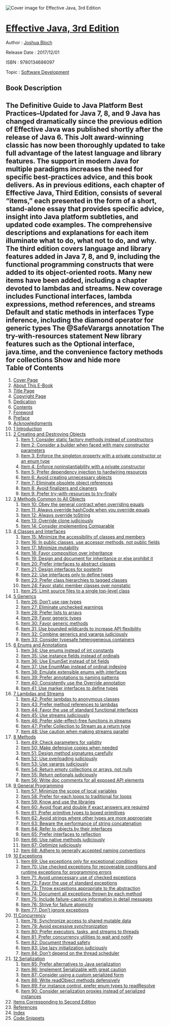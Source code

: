 ![Cover image for Effective Java, 3rd Edition](https://imgdetail.ebookreading.net/cover/cover/20200215/EB9780134686097.jpg)

[Effective Java, 3rd Edition](https://ebookreading.net/view/book/Effective+Java%2C+3rd+Edition-EB9780134686097_1.html "Effective Java, 3rd Edition")
====================================================================================================================

Author : [Joshua Bloch](https://ebookreading.net/search/author/Joshua+Bloch)

Release Date : 2017/12/01

ISBN : 9780134686097

Topic : [Software Development](https://ebookreading.net/search/category/software-development)

Book Description
-----------------

 The Definitive Guide to Java Platform Best Practices–Updated for Java 7, 8, and 9
Java has changed dramatically since the previous edition of Effective Java was published shortly after the release of Java 6. This Jolt award-winning classic has now been thoroughly updated to take full advantage of the latest language and library features. The support in modern Java for multiple paradigms increases the need for specific best-practices advice, and this book delivers.
As in previous editions, each chapter of Effective Java, Third Edition, consists of several “items,” each presented in the form of a short, stand-alone essay that provides specific advice, insight into Java platform subtleties, and updated code examples. The comprehensive descriptions and explanations for each item illuminate what to do, what not to do, and why.
The third edition covers language and library features added in Java 7, 8, and 9, including the functional programming constructs that were added to its object-oriented roots. Many new items have been added, including a chapter devoted to lambdas and streams.
New coverage includes
Functional interfaces, lambda expressions, method references, and streams
Default and static methods in interfaces
Type inference, including the diamond operator for generic types
The @SafeVarargs annotation
The try-with-resources statement
New library features such as the Optional interface, java.time, and the convenience factory methods for collections
        Show and hide more                
Table of Contents
-----------------

1. [Cover Page](https://ebookreading.net/view/book/Effective+Java%2C+3rd+Edition-EB9780134686097_1.html)
1. [About This E-Book](https://ebookreading.net/view/book/Effective+Java%2C+3rd+Edition-EB9780134686097_2.html)
1. [Title Page](https://ebookreading.net/view/book/Effective+Java%2C+3rd+Edition-EB9780134686097_3.html)
1. [Copyright Page](https://ebookreading.net/view/book/Effective+Java%2C+3rd+Edition-EB9780134686097_4.html)
1. [Dedication](https://ebookreading.net/view/book/Effective+Java%2C+3rd+Edition-EB9780134686097_5.html)
1. [Contents](https://ebookreading.net/view/book/Effective+Java%2C+3rd+Edition-EB9780134686097_6.html)
1. [Foreword](https://ebookreading.net/view/book/Effective+Java%2C+3rd+Edition-EB9780134686097_7.html#foreword)
1. [Preface](https://ebookreading.net/view/book/Effective+Java%2C+3rd+Edition-EB9780134686097_8.html#preface)
1. [Acknowledgments](https://ebookreading.net/view/book/Effective+Java%2C+3rd+Edition-EB9780134686097_9.html#acknowledgments)
1. [1 Introduction](https://ebookreading.net/view/book/Effective+Java%2C+3rd+Edition-EB9780134686097_10.html#ch1)
1. [2 Creating and Destroying Objects](https://ebookreading.net/view/book/Effective+Java%2C+3rd+Edition-EB9780134686097_11.html#ch2)
    1. [Item 1: Consider static factory methods instead of constructors](https://ebookreading.net/view/book/Effective+Java%2C+3rd+Edition-EB9780134686097_11.html#lev1)
    1. [Item 2: Consider a builder when faced with many constructor parameters](https://ebookreading.net/view/book/Effective+Java%2C+3rd+Edition-EB9780134686097_11.html#lev2)
    1. [Item 3: Enforce the singleton property with a private constructor or an enum type](https://ebookreading.net/view/book/Effective+Java%2C+3rd+Edition-EB9780134686097_11.html#lev3)
    1. [Item 4: Enforce noninstantiability with a private constructor](https://ebookreading.net/view/book/Effective+Java%2C+3rd+Edition-EB9780134686097_11.html#lev4)
    1. [Item 5: Prefer dependency injection to hardwiring resources](https://ebookreading.net/view/book/Effective+Java%2C+3rd+Edition-EB9780134686097_11.html#lev5)
    1. [Item 6: Avoid creating unnecessary objects](https://ebookreading.net/view/book/Effective+Java%2C+3rd+Edition-EB9780134686097_11.html#lev6)
    1. [Item 7: Eliminate obsolete object references](https://ebookreading.net/view/book/Effective+Java%2C+3rd+Edition-EB9780134686097_11.html#lev7)
    1. [Item 8: Avoid finalizers and cleaners](https://ebookreading.net/view/book/Effective+Java%2C+3rd+Edition-EB9780134686097_11.html#lev8)
    1. [Item 9: Prefer try-with-resources to try-finally](https://ebookreading.net/view/book/Effective+Java%2C+3rd+Edition-EB9780134686097_11.html#lev9)
1. [3 Methods Common to All Objects](https://ebookreading.net/view/book/Effective+Java%2C+3rd+Edition-EB9780134686097_12.html#ch3)
    1. [Item 10: Obey the general contract when overriding equals](https://ebookreading.net/view/book/Effective+Java%2C+3rd+Edition-EB9780134686097_12.html#lev10)
    1. [Item 11: Always override hashCode when you override equals](https://ebookreading.net/view/book/Effective+Java%2C+3rd+Edition-EB9780134686097_12.html#lev11)
    1. [Item 12: Always override toString](https://ebookreading.net/view/book/Effective+Java%2C+3rd+Edition-EB9780134686097_12.html#lev12)
    1. [Item 13: Override clone judiciously](https://ebookreading.net/view/book/Effective+Java%2C+3rd+Edition-EB9780134686097_12.html#lev13)
    1. [Item 14: Consider implementing Comparable](https://ebookreading.net/view/book/Effective+Java%2C+3rd+Edition-EB9780134686097_12.html#lev14)
1. [4 Classes and Interfaces](https://ebookreading.net/view/book/Effective+Java%2C+3rd+Edition-EB9780134686097_13.html#ch4)
    1. [Item 15: Minimize the accessibility of classes and members](https://ebookreading.net/view/book/Effective+Java%2C+3rd+Edition-EB9780134686097_13.html#lev15)
    1. [Item 16: In public classes, use accessor methods, not public fields](https://ebookreading.net/view/book/Effective+Java%2C+3rd+Edition-EB9780134686097_13.html#lev16)
    1. [Item 17: Minimize mutability](https://ebookreading.net/view/book/Effective+Java%2C+3rd+Edition-EB9780134686097_13.html#lev17)
    1. [Item 18: Favor composition over inheritance](https://ebookreading.net/view/book/Effective+Java%2C+3rd+Edition-EB9780134686097_13.html#lev18)
    1. [Item 19: Design and document for inheritance or else prohibit it](https://ebookreading.net/view/book/Effective+Java%2C+3rd+Edition-EB9780134686097_13.html#lev19)
    1. [Item 20: Prefer interfaces to abstract classes](https://ebookreading.net/view/book/Effective+Java%2C+3rd+Edition-EB9780134686097_13.html#lev20)
    1. [Item 21: Design interfaces for posterity](https://ebookreading.net/view/book/Effective+Java%2C+3rd+Edition-EB9780134686097_13.html#lev21)
    1. [Item 22: Use interfaces only to define types](https://ebookreading.net/view/book/Effective+Java%2C+3rd+Edition-EB9780134686097_13.html#lev22)
    1. [Item 23: Prefer class hierarchies to tagged classes](https://ebookreading.net/view/book/Effective+Java%2C+3rd+Edition-EB9780134686097_13.html#lev23)
    1. [Item 24: Favor static member classes over nonstatic](https://ebookreading.net/view/book/Effective+Java%2C+3rd+Edition-EB9780134686097_13.html#lev24)
    1. [Item 25: Limit source files to a single top-level class](https://ebookreading.net/view/book/Effective+Java%2C+3rd+Edition-EB9780134686097_13.html#lev25)
1. [5 Generics](https://ebookreading.net/view/book/Effective+Java%2C+3rd+Edition-EB9780134686097_14.html#ch5)
    1. [Item 26: Don’t use raw types](https://ebookreading.net/view/book/Effective+Java%2C+3rd+Edition-EB9780134686097_14.html#lev26)
    1. [Item 27: Eliminate unchecked warnings](https://ebookreading.net/view/book/Effective+Java%2C+3rd+Edition-EB9780134686097_14.html#lev27)
    1. [Item 28: Prefer lists to arrays](https://ebookreading.net/view/book/Effective+Java%2C+3rd+Edition-EB9780134686097_14.html#lev28)
    1. [Item 29: Favor generic types](https://ebookreading.net/view/book/Effective+Java%2C+3rd+Edition-EB9780134686097_14.html#lev29)
    1. [Item 30: Favor generic methods](https://ebookreading.net/view/book/Effective+Java%2C+3rd+Edition-EB9780134686097_14.html#lev30)
    1. [Item 31: Use bounded wildcards to increase API flexibility](https://ebookreading.net/view/book/Effective+Java%2C+3rd+Edition-EB9780134686097_14.html#lev31)
    1. [Item 32: Combine generics and varargs judiciously](https://ebookreading.net/view/book/Effective+Java%2C+3rd+Edition-EB9780134686097_14.html#lev32)
    1. [Item 33: Consider typesafe heterogeneous containers](https://ebookreading.net/view/book/Effective+Java%2C+3rd+Edition-EB9780134686097_14.html#lev33)
1. [6 Enums and Annotations](https://ebookreading.net/view/book/Effective+Java%2C+3rd+Edition-EB9780134686097_15.html#ch6)
    1. [Item 34: Use enums instead of int constants](https://ebookreading.net/view/book/Effective+Java%2C+3rd+Edition-EB9780134686097_15.html#lev34)
    1. [Item 35: Use instance fields instead of ordinals](https://ebookreading.net/view/book/Effective+Java%2C+3rd+Edition-EB9780134686097_15.html#lev35)
    1. [Item 36: Use EnumSet instead of bit fields](https://ebookreading.net/view/book/Effective+Java%2C+3rd+Edition-EB9780134686097_15.html#lev36)
    1. [Item 37: Use EnumMap instead of ordinal indexing](https://ebookreading.net/view/book/Effective+Java%2C+3rd+Edition-EB9780134686097_15.html#lev37)
    1. [Item 38: Emulate extensible enums with interfaces](https://ebookreading.net/view/book/Effective+Java%2C+3rd+Edition-EB9780134686097_15.html#lev38)
    1. [Item 39: Prefer annotations to naming patterns](https://ebookreading.net/view/book/Effective+Java%2C+3rd+Edition-EB9780134686097_15.html#lev39)
    1. [Item 40: Consistently use the Override annotation](https://ebookreading.net/view/book/Effective+Java%2C+3rd+Edition-EB9780134686097_15.html#lev40)
    1. [Item 41: Use marker interfaces to define types](https://ebookreading.net/view/book/Effective+Java%2C+3rd+Edition-EB9780134686097_15.html#lev41)
1. [7 Lambdas and Streams](https://ebookreading.net/view/book/Effective+Java%2C+3rd+Edition-EB9780134686097_16.html#ch7)
    1. [Item 42: Prefer lambdas to anonymous classes](https://ebookreading.net/view/book/Effective+Java%2C+3rd+Edition-EB9780134686097_16.html#lev42)
    1. [Item 43: Prefer method references to lambdas](https://ebookreading.net/view/book/Effective+Java%2C+3rd+Edition-EB9780134686097_16.html#lev43)
    1. [Item 44: Favor the use of standard functional interfaces](https://ebookreading.net/view/book/Effective+Java%2C+3rd+Edition-EB9780134686097_16.html#lev44)
    1. [Item 45: Use streams judiciously](https://ebookreading.net/view/book/Effective+Java%2C+3rd+Edition-EB9780134686097_16.html#lev45)
    1. [Item 46: Prefer side-effect-free functions in streams](https://ebookreading.net/view/book/Effective+Java%2C+3rd+Edition-EB9780134686097_16.html#lev46)
    1. [Item 47: Prefer Collection to Stream as a return type](https://ebookreading.net/view/book/Effective+Java%2C+3rd+Edition-EB9780134686097_16.html#lev47)
    1. [Item 48: Use caution when making streams parallel](https://ebookreading.net/view/book/Effective+Java%2C+3rd+Edition-EB9780134686097_16.html#lev48)
1. [8 Methods](https://ebookreading.net/view/book/Effective+Java%2C+3rd+Edition-EB9780134686097_17.html#ch8)
    1. [Item 49: Check parameters for validity](https://ebookreading.net/view/book/Effective+Java%2C+3rd+Edition-EB9780134686097_17.html#lev49)
    1. [Item 50: Make defensive copies when needed](https://ebookreading.net/view/book/Effective+Java%2C+3rd+Edition-EB9780134686097_17.html#lev50)
    1. [Item 51: Design method signatures carefully](https://ebookreading.net/view/book/Effective+Java%2C+3rd+Edition-EB9780134686097_17.html#lev51)
    1. [Item 52: Use overloading judiciously](https://ebookreading.net/view/book/Effective+Java%2C+3rd+Edition-EB9780134686097_17.html#lev52)
    1. [Item 53: Use varargs judiciously](https://ebookreading.net/view/book/Effective+Java%2C+3rd+Edition-EB9780134686097_17.html#lev53)
    1. [Item 54: Return empty collections or arrays, not nulls](https://ebookreading.net/view/book/Effective+Java%2C+3rd+Edition-EB9780134686097_17.html#lev54)
    1. [Item 55: Return optionals judiciously](https://ebookreading.net/view/book/Effective+Java%2C+3rd+Edition-EB9780134686097_17.html#lev55)
    1. [Item 56: Write doc comments for all exposed API elements](https://ebookreading.net/view/book/Effective+Java%2C+3rd+Edition-EB9780134686097_17.html#lev56)
1. [9 General Programming](https://ebookreading.net/view/book/Effective+Java%2C+3rd+Edition-EB9780134686097_18.html#ch9)
    1. [Item 57: Minimize the scope of local variables](https://ebookreading.net/view/book/Effective+Java%2C+3rd+Edition-EB9780134686097_18.html#lev57)
    1. [Item 58: Prefer for-each loops to traditional for loops](https://ebookreading.net/view/book/Effective+Java%2C+3rd+Edition-EB9780134686097_18.html#lev58)
    1. [Item 59: Know and use the libraries](https://ebookreading.net/view/book/Effective+Java%2C+3rd+Edition-EB9780134686097_18.html#lev59)
    1. [Item 60: Avoid float and double if exact answers are required](https://ebookreading.net/view/book/Effective+Java%2C+3rd+Edition-EB9780134686097_18.html#lev60)
    1. [Item 61: Prefer primitive types to boxed primitives](https://ebookreading.net/view/book/Effective+Java%2C+3rd+Edition-EB9780134686097_18.html#lev61)
    1. [Item 62: Avoid strings where other types are more appropriate](https://ebookreading.net/view/book/Effective+Java%2C+3rd+Edition-EB9780134686097_18.html#lev62)
    1. [Item 63: Beware the performance of string concatenation](https://ebookreading.net/view/book/Effective+Java%2C+3rd+Edition-EB9780134686097_18.html#lev63)
    1. [Item 64: Refer to objects by their interfaces](https://ebookreading.net/view/book/Effective+Java%2C+3rd+Edition-EB9780134686097_18.html#lev64)
    1. [Item 65: Prefer interfaces to reflection](https://ebookreading.net/view/book/Effective+Java%2C+3rd+Edition-EB9780134686097_18.html#lev65)
    1. [Item 66: Use native methods judiciously](https://ebookreading.net/view/book/Effective+Java%2C+3rd+Edition-EB9780134686097_18.html#lev66)
    1. [Item 67: Optimize judiciously](https://ebookreading.net/view/book/Effective+Java%2C+3rd+Edition-EB9780134686097_18.html#lev67)
    1. [Item 68: Adhere to generally accepted naming conventions](https://ebookreading.net/view/book/Effective+Java%2C+3rd+Edition-EB9780134686097_18.html#lev68)
1. [10 Exceptions](https://ebookreading.net/view/book/Effective+Java%2C+3rd+Edition-EB9780134686097_19.html#ch10)
    1. [Item 69: Use exceptions only for exceptional conditions](https://ebookreading.net/view/book/Effective+Java%2C+3rd+Edition-EB9780134686097_19.html#lev69)
    1. [Item 70: Use checked exceptions for recoverable conditions and runtime exceptions for programming errors](https://ebookreading.net/view/book/Effective+Java%2C+3rd+Edition-EB9780134686097_19.html#lev70)
    1. [Item 71: Avoid unnecessary use of checked exceptions](https://ebookreading.net/view/book/Effective+Java%2C+3rd+Edition-EB9780134686097_19.html#lev71)
    1. [Item 72: Favor the use of standard exceptions](https://ebookreading.net/view/book/Effective+Java%2C+3rd+Edition-EB9780134686097_19.html#lev72)
    1. [Item 73: Throw exceptions appropriate to the abstraction](https://ebookreading.net/view/book/Effective+Java%2C+3rd+Edition-EB9780134686097_19.html#lev73)
    1. [Item 74: Document all exceptions thrown by each method](https://ebookreading.net/view/book/Effective+Java%2C+3rd+Edition-EB9780134686097_19.html#lev74)
    1. [Item 75: Include failure-capture information in detail messages](https://ebookreading.net/view/book/Effective+Java%2C+3rd+Edition-EB9780134686097_19.html#lev75)
    1. [Item 76: Strive for failure atomicity](https://ebookreading.net/view/book/Effective+Java%2C+3rd+Edition-EB9780134686097_19.html#lev76)
    1. [Item 77: Don’t ignore exceptions](https://ebookreading.net/view/book/Effective+Java%2C+3rd+Edition-EB9780134686097_19.html#lev77)
1. [11 Concurrency](https://ebookreading.net/view/book/Effective+Java%2C+3rd+Edition-EB9780134686097_20.html#ch11)
    1. [Item 78: Synchronize access to shared mutable data](https://ebookreading.net/view/book/Effective+Java%2C+3rd+Edition-EB9780134686097_20.html#lev78)
    1. [Item 79: Avoid excessive synchronization](https://ebookreading.net/view/book/Effective+Java%2C+3rd+Edition-EB9780134686097_20.html#lev79)
    1. [Item 80: Prefer executors, tasks, and streams to threads](https://ebookreading.net/view/book/Effective+Java%2C+3rd+Edition-EB9780134686097_20.html#lev80)
    1. [Item 81: Prefer concurrency utilities to wait and notify](https://ebookreading.net/view/book/Effective+Java%2C+3rd+Edition-EB9780134686097_20.html#lev81)
    1. [Item 82: Document thread safety](https://ebookreading.net/view/book/Effective+Java%2C+3rd+Edition-EB9780134686097_20.html#lev82)
    1. [Item 83: Use lazy initialization judiciously](https://ebookreading.net/view/book/Effective+Java%2C+3rd+Edition-EB9780134686097_20.html#lev83)
    1. [Item 84: Don’t depend on the thread scheduler](https://ebookreading.net/view/book/Effective+Java%2C+3rd+Edition-EB9780134686097_20.html#lev84)
1. [12 Serialization](https://ebookreading.net/view/book/Effective+Java%2C+3rd+Edition-EB9780134686097_21.html#ch12)
    1. [Item 85: Prefer alternatives to Java serialization](https://ebookreading.net/view/book/Effective+Java%2C+3rd+Edition-EB9780134686097_21.html#lev85)
    1. [Item 86: Implement Serializable with great caution](https://ebookreading.net/view/book/Effective+Java%2C+3rd+Edition-EB9780134686097_21.html#lev86)
    1. [Item 87: Consider using a custom serialized form](https://ebookreading.net/view/book/Effective+Java%2C+3rd+Edition-EB9780134686097_21.html#lev87)
    1. [Item 88: Write readObject methods defensively](https://ebookreading.net/view/book/Effective+Java%2C+3rd+Edition-EB9780134686097_21.html#lev88)
    1. [Item 89: For instance control, prefer enum types to readResolve](https://ebookreading.net/view/book/Effective+Java%2C+3rd+Edition-EB9780134686097_21.html#lev89)
    1. [Item 90: Consider serialization proxies instead of serialized instances](https://ebookreading.net/view/book/Effective+Java%2C+3rd+Edition-EB9780134686097_21.html#lev90)
1. [Items Corresponding to Second Edition](https://ebookreading.net/view/book/Effective+Java%2C+3rd+Edition-EB9780134686097_22.html#app)
1. [References](https://ebookreading.net/view/book/Effective+Java%2C+3rd+Edition-EB9780134686097_23.html#ref)
1. [Index](https://ebookreading.net/view/book/Effective+Java%2C+3rd+Edition-EB9780134686097_24.html#index)
1. [Code Snippets](https://ebookreading.net/view/book/Effective+Java%2C+3rd+Edition-EB9780134686097_25.html#ch2_images)
